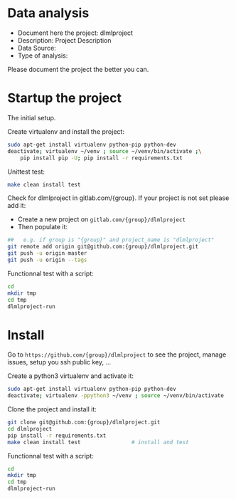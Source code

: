 # Data analysis
- Document here the project: dlmlproject
- Description: Project Description
- Data Source:
- Type of analysis:

Please document the project the better you can.

# Startup the project

The initial setup.

Create virtualenv and install the project:
```bash
sudo apt-get install virtualenv python-pip python-dev
deactivate; virtualenv ~/venv ; source ~/venv/bin/activate ;\
    pip install pip -U; pip install -r requirements.txt
```

Unittest test:
```bash
make clean install test
```

Check for dlmlproject in gitlab.com/{group}.
If your project is not set please add it:

- Create a new project on `gitlab.com/{group}/dlmlproject`
- Then populate it:

```bash
##   e.g. if group is "{group}" and project_name is "dlmlproject"
git remote add origin git@github.com:{group}/dlmlproject.git
git push -u origin master
git push -u origin --tags
```

Functionnal test with a script:

```bash
cd
mkdir tmp
cd tmp
dlmlproject-run
```

# Install

Go to `https://github.com/{group}/dlmlproject` to see the project, manage issues,
setup you ssh public key, ...

Create a python3 virtualenv and activate it:

```bash
sudo apt-get install virtualenv python-pip python-dev
deactivate; virtualenv -ppython3 ~/venv ; source ~/venv/bin/activate
```

Clone the project and install it:

```bash
git clone git@github.com:{group}/dlmlproject.git
cd dlmlproject
pip install -r requirements.txt
make clean install test                # install and test
```
Functionnal test with a script:

```bash
cd
mkdir tmp
cd tmp
dlmlproject-run
```
